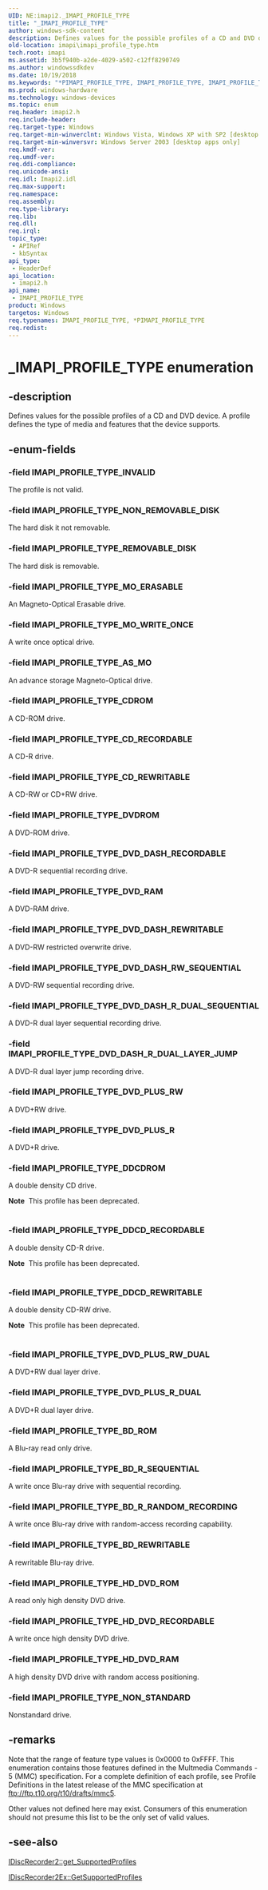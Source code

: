 ```yaml
---
UID: NE:imapi2._IMAPI_PROFILE_TYPE
title: "_IMAPI_PROFILE_TYPE"
author: windows-sdk-content
description: Defines values for the possible profiles of a CD and DVD device. A profile defines the type of media and features that the device supports.
old-location: imapi\imapi_profile_type.htm
tech.root: imapi
ms.assetid: 3b5f940b-a2de-4029-a502-c12ff8290749
ms.author: windowssdkdev
ms.date: 10/19/2018
ms.keywords: "*PIMAPI_PROFILE_TYPE, IMAPI_PROFILE_TYPE, IMAPI_PROFILE_TYPE enumeration [IMAPI], IMAPI_PROFILE_TYPE_AS_MO, IMAPI_PROFILE_TYPE_BD_REWRITABLE, IMAPI_PROFILE_TYPE_BD_ROM, IMAPI_PROFILE_TYPE_BD_R_RANDOM_RECORDING, IMAPI_PROFILE_TYPE_BD_R_SEQUENTIAL, IMAPI_PROFILE_TYPE_CDROM, IMAPI_PROFILE_TYPE_CD_RECORDABLE, IMAPI_PROFILE_TYPE_CD_REWRITABLE, IMAPI_PROFILE_TYPE_DDCDROM, IMAPI_PROFILE_TYPE_DDCD_RECORDABLE, IMAPI_PROFILE_TYPE_DDCD_REWRITABLE, IMAPI_PROFILE_TYPE_DVDROM, IMAPI_PROFILE_TYPE_DVD_DASH_RECORDABLE, IMAPI_PROFILE_TYPE_DVD_DASH_REWRITABLE, IMAPI_PROFILE_TYPE_DVD_DASH_RW_SEQUENTIAL, IMAPI_PROFILE_TYPE_DVD_DASH_R_DUAL_LAYER_JUMP, IMAPI_PROFILE_TYPE_DVD_DASH_R_DUAL_SEQUENTIAL, IMAPI_PROFILE_TYPE_DVD_PLUS_R, IMAPI_PROFILE_TYPE_DVD_PLUS_RW, IMAPI_PROFILE_TYPE_DVD_PLUS_RW_DUAL, IMAPI_PROFILE_TYPE_DVD_PLUS_R_DUAL, IMAPI_PROFILE_TYPE_DVD_RAM, IMAPI_PROFILE_TYPE_HD_DVD_RAM, IMAPI_PROFILE_TYPE_HD_DVD_RECORDABLE, IMAPI_PROFILE_TYPE_HD_DVD_ROM, IMAPI_PROFILE_TYPE_INVALID, IMAPI_PROFILE_TYPE_MO_ERASABLE, IMAPI_PROFILE_TYPE_MO_WRITE_ONCE, IMAPI_PROFILE_TYPE_NON_REMOVABLE_DISK, IMAPI_PROFILE_TYPE_NON_STANDARD, IMAPI_PROFILE_TYPE_REMOVABLE_DISK, PIMAPI_PROFILE_TYPE, PIMAPI_PROFILE_TYPE enumeration pointer [IMAPI], _IMAPI_PROFILE_TYPE, imapi.imapi_profile_type, imapi2/ IMAPI_PROFILE_TYPE_DDCDROM, imapi2/ IMAPI_PROFILE_TYPE_DDCD_REWRITABLE, imapi2/IMAPI_PROFILE_TYPE, imapi2/IMAPI_PROFILE_TYPE_AS_MO, imapi2/IMAPI_PROFILE_TYPE_BD_REWRITABLE, imapi2/IMAPI_PROFILE_TYPE_BD_ROM, imapi2/IMAPI_PROFILE_TYPE_BD_R_RANDOM_RECORDING, imapi2/IMAPI_PROFILE_TYPE_BD_R_SEQUENTIAL, imapi2/IMAPI_PROFILE_TYPE_CDROM, imapi2/IMAPI_PROFILE_TYPE_CD_RECORDABLE, imapi2/IMAPI_PROFILE_TYPE_CD_REWRITABLE, imapi2/IMAPI_PROFILE_TYPE_DDCD_RECORDABLE, imapi2/IMAPI_PROFILE_TYPE_DVDROM, imapi2/IMAPI_PROFILE_TYPE_DVD_DASH_RECORDABLE, imapi2/IMAPI_PROFILE_TYPE_DVD_DASH_REWRITABLE, imapi2/IMAPI_PROFILE_TYPE_DVD_DASH_RW_SEQUENTIAL, imapi2/IMAPI_PROFILE_TYPE_DVD_DASH_R_DUAL_LAYER_JUMP, imapi2/IMAPI_PROFILE_TYPE_DVD_DASH_R_DUAL_SEQUENTIAL, imapi2/IMAPI_PROFILE_TYPE_DVD_PLUS_R, imapi2/IMAPI_PROFILE_TYPE_DVD_PLUS_RW, imapi2/IMAPI_PROFILE_TYPE_DVD_PLUS_RW_DUAL, imapi2/IMAPI_PROFILE_TYPE_DVD_PLUS_R_DUAL, imapi2/IMAPI_PROFILE_TYPE_DVD_RAM, imapi2/IMAPI_PROFILE_TYPE_HD_DVD_RAM, imapi2/IMAPI_PROFILE_TYPE_HD_DVD_RECORDABLE, imapi2/IMAPI_PROFILE_TYPE_HD_DVD_ROM, imapi2/IMAPI_PROFILE_TYPE_INVALID, imapi2/IMAPI_PROFILE_TYPE_MO_ERASABLE, imapi2/IMAPI_PROFILE_TYPE_MO_WRITE_ONCE, imapi2/IMAPI_PROFILE_TYPE_NON_REMOVABLE_DISK, imapi2/IMAPI_PROFILE_TYPE_NON_STANDARD, imapi2/IMAPI_PROFILE_TYPE_REMOVABLE_DISK, imapi2/PIMAPI_PROFILE_TYPE"
ms.prod: windows-hardware
ms.technology: windows-devices
ms.topic: enum
req.header: imapi2.h
req.include-header: 
req.target-type: Windows
req.target-min-winverclnt: Windows Vista, Windows XP with SP2 [desktop apps only]
req.target-min-winversvr: Windows Server 2003 [desktop apps only]
req.kmdf-ver: 
req.umdf-ver: 
req.ddi-compliance: 
req.unicode-ansi: 
req.idl: Imapi2.idl
req.max-support: 
req.namespace: 
req.assembly: 
req.type-library: 
req.lib: 
req.dll: 
req.irql: 
topic_type:
 - APIRef
 - kbSyntax
api_type:
 - HeaderDef
api_location:
 - imapi2.h
api_name:
 - IMAPI_PROFILE_TYPE
product: Windows
targetos: Windows
req.typenames: IMAPI_PROFILE_TYPE, *PIMAPI_PROFILE_TYPE
req.redist: 
---
```


# _IMAPI_PROFILE_TYPE enumeration


## -description


Defines values for the possible profiles of a CD and DVD device.  A profile defines the type of media and features that the device supports. 


## -enum-fields




### -field IMAPI_PROFILE_TYPE_INVALID

The profile is not valid.


### -field IMAPI_PROFILE_TYPE_NON_REMOVABLE_DISK

The hard disk it not removable.


### -field IMAPI_PROFILE_TYPE_REMOVABLE_DISK

The hard disk is removable.


### -field IMAPI_PROFILE_TYPE_MO_ERASABLE

An Magneto-Optical Erasable drive.


### -field IMAPI_PROFILE_TYPE_MO_WRITE_ONCE

A write once optical drive.


### -field IMAPI_PROFILE_TYPE_AS_MO

An advance storage Magneto-Optical drive.


### -field IMAPI_PROFILE_TYPE_CDROM

A CD-ROM drive.


### -field IMAPI_PROFILE_TYPE_CD_RECORDABLE

A CD-R drive.


### -field IMAPI_PROFILE_TYPE_CD_REWRITABLE

A CD-RW or CD+RW drive.


### -field IMAPI_PROFILE_TYPE_DVDROM

A DVD-ROM drive.


### -field IMAPI_PROFILE_TYPE_DVD_DASH_RECORDABLE

A DVD-R sequential recording drive.


### -field IMAPI_PROFILE_TYPE_DVD_RAM

A DVD-RAM drive.


### -field IMAPI_PROFILE_TYPE_DVD_DASH_REWRITABLE

A DVD-RW restricted overwrite drive.


### -field IMAPI_PROFILE_TYPE_DVD_DASH_RW_SEQUENTIAL

A DVD-RW sequential recording drive.


### -field IMAPI_PROFILE_TYPE_DVD_DASH_R_DUAL_SEQUENTIAL

A DVD-R dual layer sequential recording drive.


### -field IMAPI_PROFILE_TYPE_DVD_DASH_R_DUAL_LAYER_JUMP

A DVD-R dual layer jump recording drive.


### -field IMAPI_PROFILE_TYPE_DVD_PLUS_RW

A DVD+RW drive.


### -field IMAPI_PROFILE_TYPE_DVD_PLUS_R

A DVD+R drive.


### -field IMAPI_PROFILE_TYPE_DDCDROM

A double density CD drive.

<div class="alert"><b>Note</b>  This profile has been deprecated.</div>
<div> </div>

### -field IMAPI_PROFILE_TYPE_DDCD_RECORDABLE

A double density CD-R drive.

<div class="alert"><b>Note</b>  This profile has been deprecated.</div>
<div> </div>

### -field IMAPI_PROFILE_TYPE_DDCD_REWRITABLE

A double density CD-RW drive.

<div class="alert"><b>Note</b>  This profile has been deprecated.</div>
<div> </div>

### -field IMAPI_PROFILE_TYPE_DVD_PLUS_RW_DUAL

A DVD+RW dual layer drive.


### -field IMAPI_PROFILE_TYPE_DVD_PLUS_R_DUAL

A DVD+R dual layer drive.


### -field IMAPI_PROFILE_TYPE_BD_ROM

A Blu-ray read only drive.


### -field IMAPI_PROFILE_TYPE_BD_R_SEQUENTIAL

A write once Blu-ray drive with sequential recording.


### -field IMAPI_PROFILE_TYPE_BD_R_RANDOM_RECORDING

A write once Blu-ray drive with random-access recording capability.


### -field IMAPI_PROFILE_TYPE_BD_REWRITABLE

A rewritable Blu-ray drive.


### -field IMAPI_PROFILE_TYPE_HD_DVD_ROM

A read only high density DVD drive.


### -field IMAPI_PROFILE_TYPE_HD_DVD_RECORDABLE

A write once high density DVD drive.


### -field IMAPI_PROFILE_TYPE_HD_DVD_RAM

A high density DVD drive with random access positioning.


### -field IMAPI_PROFILE_TYPE_NON_STANDARD

Nonstandard drive.


## -remarks



Note that the range of feature type values is 0x0000 to 0xFFFF. This enumeration contains those features defined in the Multmedia Commands - 5 (MMC) specification. For a complete definition of each profile, see Profile Definitions in the latest release of the MMC specification at <a href="Http://go.microsoft.com/fwlink/p/?linkid=83843">ftp://ftp.t10.org/t10/drafts/mmc5</a>.

Other values not defined here may exist. Consumers of this enumeration should not presume this list to be the only set of valid values.




## -see-also




<a href="https://msdn.microsoft.com/7ee1b58b-0289-42e8-a23d-2600b9dd2e21">IDiscRecorder2::get_SupportedProfiles</a>



<a href="https://msdn.microsoft.com/1295d536-8531-4470-a8b4-1e589736e0b1">IDiscRecorder2Ex::GetSupportedProfiles</a>
 

 

